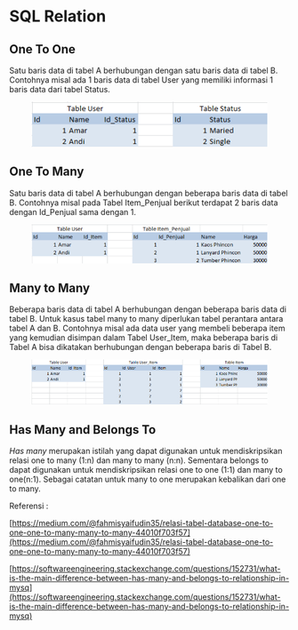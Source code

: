 # SQL Relation

## One To One

Satu baris data di tabel A berhubungan dengan satu baris data di tabel B. Contohnya misal ada 1 baris data di tabel User yang memiliki informasi 1 baris data dari tabel Status.

<figure><img src=".gitbook/assets/one to one (1).png" alt=""><figcaption></figcaption></figure>

## One To Many

Satu baris data di tabel A berhubungan dengan beberapa baris data di tabel B. Contohnya misal pada Tabel Item\_Penjual berikut terdapat 2 baris data dengan Id\_Penjual sama dengan 1.

<figure><img src=".gitbook/assets/one to many.png" alt=""><figcaption></figcaption></figure>

## Many to Many

Beberapa baris data di tabel A berhubungan dengan beberapa baris data di tabel B. Untuk kasus tabel many to many diperlukan tabel perantara antara tabel A dan B. Contohnya misal ada data user yang membeli beberapa item yang kemudian disimpan dalam Tabel User\_Item, maka beberapa baris di Tabel A bisa dikatakan berhubungan dengan beberapa baris di Tabel B.

<figure><img src=".gitbook/assets/many to many.png" alt=""><figcaption></figcaption></figure>

## Has Many and Belongs To

_Has many_ merupakan istilah yang dapat digunakan untuk mendiskripsikan relasi one to many (1:n) dan many to many (n:n). Sementara belongs to dapat digunakan untuk mendiskripsikan relasi one to one (1:1) dan many to one(n:1). Sebagai catatan untuk many to one merupakan kebalikan dari one to many.

Referensi :

[https://medium.com/@fahmisyaifudin35/relasi-tabel-database-one-to-one-one-to-many-many-to-many-44010f703f57](https://medium.com/@fahmisyaifudin35/relasi-tabel-database-one-to-one-one-to-many-many-to-many-44010f703f57)

[https://softwareengineering.stackexchange.com/questions/152731/what-is-the-main-difference-between-has-many-and-belongs-to-relationship-in-mysq](https://softwareengineering.stackexchange.com/questions/152731/what-is-the-main-difference-between-has-many-and-belongs-to-relationship-in-mysq)
